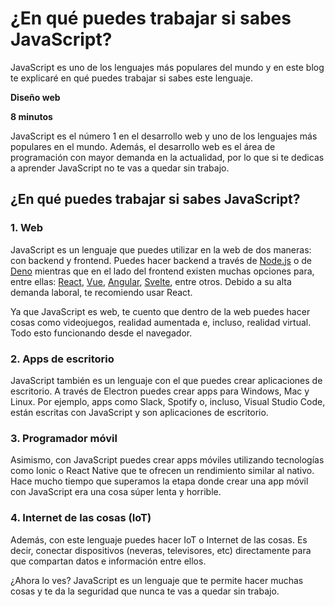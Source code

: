 # ¿En qué puedes trabajar si sabes JavaScript?

JavaScript es uno de los lenguajes más populares del mundo y en este blog te explicaré en qué puedes trabajar si sabes este lenguaje.

**Diseño web**

**8 minutos**

JavaScript es el número 1 en el desarrollo web y uno de los lenguajes más populares en el mundo. Además, el desarrollo web es el área de programación con mayor demanda en la actualidad, por lo que si te dedicas a aprender JavaScript no te vas a quedar sin trabajo.

## ¿En qué puedes trabajar si sabes JavaScript?

### 1. Web

JavaScript es un lenguaje que puedes utilizar en la web de dos maneras: con backend y frontend. Puedes hacer backend a través de [Node.js](https://ed.team/cursos/nodejs) o de [Deno](https://ed.team/cursos/deno) mientras que en el lado del frontend existen muchas opciones para, entre ellas: [React](https://ed.team/cursos/reactjs), [Vue](https://ed.team/cursos/vue), [Angular](https://ed.team/cursos/angular), [Svelte](https://ed.team/cursos/svelte), entre otros. Debido a su alta demanda laboral, te recomiendo usar React. 

Ya que JavaScript es web, te cuento que dentro de la web puedes hacer cosas como videojuegos, realidad aumentada e, incluso, realidad virtual. Todo esto funcionando desde el navegador.

### 2. Apps de escritorio

JavaScript también es un lenguaje con el que puedes crear aplicaciones de escritorio. A través de Electron puedes crear apps para Windows, Mac y Linux. Por ejemplo, apps como Slack, Spotify o, incluso, Visual Studio Code, están escritas con JavaScript y son aplicaciones de escritorio.

### 3. Programador móvil

Asimismo, con JavaScript puedes crear apps móviles utilizando tecnologías como Ionic o React Native que te ofrecen un rendimiento similar al nativo. Hace mucho tiempo que superamos la etapa donde crear una app móvil con JavaScript era una cosa súper lenta y horrible.

### 4. Internet de las cosas (IoT)

Además, con este lenguaje puedes hacer IoT o Internet de las cosas. Es decir, conectar dispositivos (neveras, televisores, etc) directamente para que compartan datos e información entre ellos.

¿Ahora lo ves? JavaScript es un lenguaje que te permite hacer muchas cosas y te da la seguridad que nunca te vas a quedar sin trabajo.
